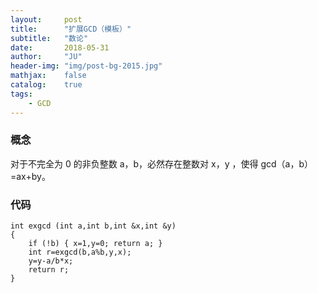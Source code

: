 ```yaml
---
layout:     post
title:      "扩展GCD（模板）"
subtitle:   "数论"
date:       2018-05-31
author:     "JU"
header-img: "img/post-bg-2015.jpg"
mathjax:    false
catalog:    true
tags:
    - GCD
---
```


### 概念
对于不完全为 0 的非负整数 a，b，必然存在整数对 x，y ，使得 gcd（a，b）=ax+by。

### 代码

    int exgcd (int a,int b,int &x,int &y)
    {
        if (!b) { x=1,y=0; return a; }
        int r=exgcd(b,a%b,y,x);
        y=y-a/b*x;
        return r;
    }
